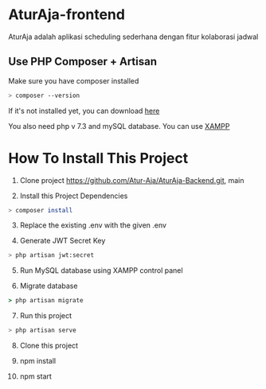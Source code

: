 # AturAja-frontend
AturAja adalah aplikasi scheduling sederhana dengan fitur kolaborasi jadwal

Use PHP Composer + Artisan
---

Make sure you have composer installed
```bash
> composer --version
```
If it's not installed yet, you can download [here](https://getcomposer.org/)

You also need php v 7.3 and mySQL database.
You can use [XAMPP](https://www.apachefriends.org/download.html)

How To Install This Project
===

1. Clone project https://github.com/Atur-Aja/AturAja-Backend.git, main 

2. Install this Project Dependencies
```bash
> composer install
```
3. Replace the existing .env with the given .env

4. Generate JWT Secret Key
```bash
> php artisan jwt:secret
```
5. Run MySQL database using XAMPP control panel

6. Migrate database
```cmd
> php artisan migrate
```
7. Run this project
```bash
> php artisan serve
```
8. Clone this project 

9. npm install

10. npm start 
